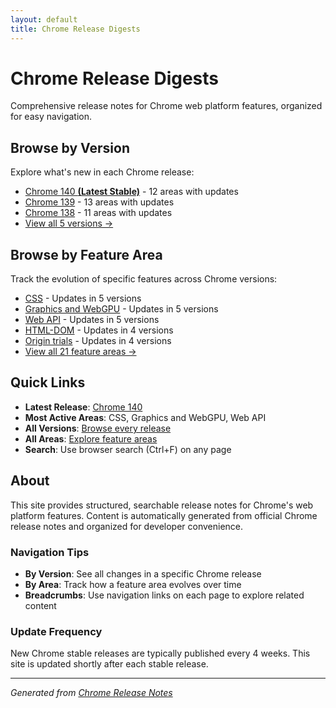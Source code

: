 ```yaml
---
layout: default
title: Chrome Release Digests
---
```


# Chrome Release Digests

Comprehensive release notes for Chrome web platform features, organized for easy navigation.

## Browse by Version

Explore what's new in each Chrome release:

- [Chrome 140 **(Latest Stable)**](./versions/chrome-140/index.html) - 12 areas with updates
- [Chrome 139](./versions/chrome-139/index.html) - 13 areas with updates
- [Chrome 138](./versions/chrome-138/index.html) - 11 areas with updates
- [View all 5 versions →](./versions/index.html)

## Browse by Feature Area

Track the evolution of specific features across Chrome versions:

- [CSS](./areas/css/index.html) - Updates in 5 versions
- [Graphics and WebGPU](./areas/graphics-webgpu/index.html) - Updates in 5 versions
- [Web API](./areas/webapi/index.html) - Updates in 5 versions
- [HTML-DOM](./areas/html-dom/index.html) - Updates in 4 versions
- [Origin trials](./areas/origin-trials/index.html) - Updates in 4 versions
- [View all 21 feature areas →](./areas/index.html)

## Quick Links

- **Latest Release**: [Chrome 140](./versions/chrome-140/index.html)
- **Most Active Areas**: CSS, Graphics and WebGPU, Web API
- **All Versions**: [Browse every release](./versions/index.html)
- **All Areas**: [Explore feature areas](./areas/index.html)
- **Search**: Use browser search (Ctrl+F) on any page

## About

This site provides structured, searchable release notes for Chrome's web platform features. Content is automatically generated from official Chrome release notes and organized for developer convenience.

### Navigation Tips

- **By Version**: See all changes in a specific Chrome release
- **By Area**: Track how a feature area evolves over time
- **Breadcrumbs**: Use navigation links on each page to explore related content

### Update Frequency

New Chrome stable releases are typically published every 4 weeks. This site is updated shortly after each stable release.

---

*Generated from [Chrome Release Notes](https://developer.chrome.com/release-notes/)*
